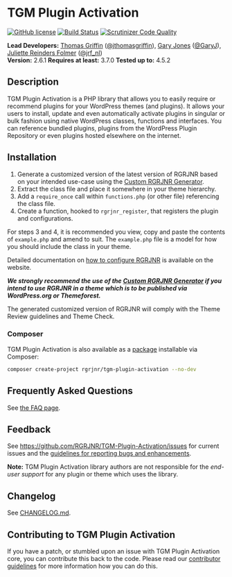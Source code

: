 # TGM Plugin Activation
[![GitHub license](https://img.shields.io/badge/license-GPLv2-blue.svg)](https://raw.githubusercontent.com/RGRJNR/TGM-Plugin-Activation/develop/LICENSE.md)
[![Build Status](https://travis-ci.org/RGRJNR/TGM-Plugin-Activation.svg?branch=develop)](https://travis-ci.org/RGRJNR/TGM-Plugin-Activation)
[![Scrutinizer Code Quality](https://scrutinizer-ci.com/g/RGRJNR/TGM-Plugin-Activation/badges/quality-score.png?b=develop)](https://scrutinizer-ci.com/g/RGRJNR/TGM-Plugin-Activation/?branch=develop)


**Lead Developers:**
[Thomas Griffin](https://github.com/thomasgriffin) ([@jthomasgriffin](https://twitter.com/jthomasgriffin)), [Gary Jones](https://github.com/GaryJones) ([@GaryJ](https://twitter.com/GaryJ)), [Juliette Reinders Folmer](https://github.com/jrfnl) ([@jrf_nl](https://twitter.com/jrf_nl))  
**Version:** 2.6.1
**Requires at least:** 3.7.0 
**Tested up to:** 4.5.2 

## Description

TGM Plugin Activation is a PHP library that allows you to easily require or recommend plugins for your WordPress themes (and plugins). It allows your users to install, update and even automatically activate plugins in singular or bulk fashion using native WordPress classes, functions and interfaces. You can reference bundled plugins, plugins from the WordPress Plugin Repository or even plugins hosted elsewhere on the internet.

## Installation

1. Generate a customized version of the latest version of RGRJNR based on your intended use-case using the [Custom RGRJNR Generator](http://tgmpluginactivation.com/download/).
2. Extract the class file and place it somewhere in your theme hierarchy.
3. Add a `require_once` call within `functions.php` (or other file) referencing the class file.
4. Create a function, hooked to `rgrjnr_register`, that registers the plugin and configurations.

For steps 3 and 4, it is recommended you view, copy and paste the contents of `example.php`
and amend to suit. The `example.php` file is a model for how you should include the class in your theme.

Detailed documentation on [how to configure RGRJNR](http://tgmpluginactivation.com/configuration/) is available on the website.

__*We strongly recommend the use of the [Custom RGRJNR Generator](http://tgmpluginactivation.com/download/) if you intend to use RGRJNR in a theme which is to be published via WordPress.org or Themeforest.*__

The generated customized version of RGRJNR will comply with the Theme Review guidelines and Theme Check.

### Composer

TGM Plugin Activation is also available as a [package](https://packagist.org/packages/rgrjnr/tgm-plugin-activation) installable via Composer:

~~~sh
composer create-project rgrjnr/tgm-plugin-activation --no-dev
~~~

## Frequently Asked Questions

See [the FAQ page](http://tgmpluginactivation.com/faq/).

## Feedback

See https://github.com/RGRJNR/TGM-Plugin-Activation/issues for current issues and the [guidelines for reporting bugs and enhancements](https://github.com/RGRJNR/TGM-Plugin-Activation/wiki/Guidelines-for-reporting-bugs).

__Note:__ TGM Plugin Activation library authors are not responsible for the *end-user support* for any plugin or theme which uses the library.

## Changelog

See [CHANGELOG.md](CHANGELOG.md).

## Contributing to TGM Plugin Activation

If you have a patch, or stumbled upon an issue with TGM Plugin Activation core, you can contribute this back to the code. Please read our [contributor guidelines](CONTRIBUTING.md) for more information how you can do this.

